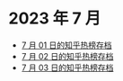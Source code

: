 # 2023 年 7 月

+ [7 月 01 日的知乎热榜存档](/2023-7/01)
+ [7 月 02 日的知乎热榜存档](/2023-7/02)
+ [7 月 03 日的知乎热榜存档](/2023-7/03)
